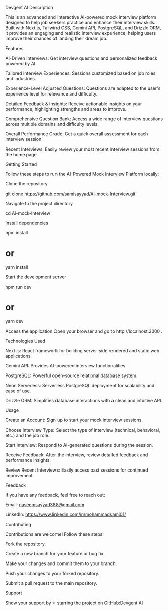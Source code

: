 Devgent AI
Description

This is an advanced and interactive AI-powered mock interview platform designed to help job seekers practice and enhance their interview skills. Built with Next.js, Tailwind CSS, Gemini API, PostgreSQL, and Drizzle ORM, it provides an engaging and realistic interview experience, helping users improve their chances of landing their dream job.

Features

AI-Driven Interviews: Get interview questions and personalized feedback powered by AI.

Tailored Interview Experiences: Sessions customized based on job roles and industries.

Experience-Level Adjusted Questions: Questions are adapted to the user's experience level for relevance and difficulty.

Detailed Feedback & Insights: Receive actionable insights on your performance, highlighting strengths and areas to improve.

Comprehensive Question Bank: Access a wide range of interview questions across multiple domains and difficulty levels.

Overall Performance Grade: Get a quick overall assessment for each interview session.

Recent Interviews: Easily review your most recent interview sessions from the home page.

Getting Started

Follow these steps to run the AI-Powered Mock Interview Platform locally:

Clone the repository

git clone https://github.com/samisayyad/Ai-mock-Interview.git


Navigate to the project directory

cd Ai-mock-Interview


Install dependencies

npm install
# or
yarn install


Start the development server

npm run dev
# or
yarn dev


Access the application
Open your browser and go to http://localhost:3000
.

Technologies Used

Next.js: React framework for building server-side rendered and static web applications.

Gemini API: Provides AI-powered interview functionalities.

PostgreSQL: Powerful open-source relational database system.

Neon Serverless: Serverless PostgreSQL deployment for scalability and ease of use.

Drizzle ORM: Simplifies database interactions with a clean and intuitive API.

Usage

Create an Account: Sign up to start your mock interview sessions.

Choose Interview Type: Select the type of interview (technical, behavioral, etc.) and the job role.

Start Interview: Respond to AI-generated questions during the session.

Receive Feedback: After the interview, review detailed feedback and performance insights.

Review Recent Interviews: Easily access past sessions for continued improvement.

Feedback

If you have any feedback, feel free to reach out:

Email: naseemsayyad388@gmail.com

LinkedIn: https://www.linkedin.com/in/mohammadsami01/

Contributing

Contributions are welcome! Follow these steps:

Fork the repository.

Create a new branch for your feature or bug fix.

Make your changes and commit them to your branch.

Push your changes to your forked repository.

Submit a pull request to the main repository.

Support

Show your support by ⭐ starring the project on GitHub:Devgent AI
